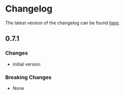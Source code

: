 # Changelog

The latest version of the changelog can be found [here](https://github.com/Azure/bicep-registry-modules/blob/main/avm/res/network/private-dns-zone/CHANGELOG.md).

## 0.7.1

### Changes

- Initial version

### Breaking Changes

- None
